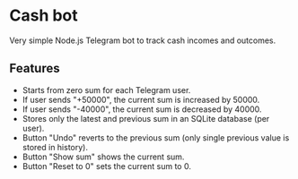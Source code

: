 # Cash bot

Very simple Node.js Telegram bot to track cash incomes and outcomes.

## Features

- Starts from zero sum for each Telegram user.
- If user sends "+50000", the current sum is increased by 50000.
- If user sends "-40000", the current sum is decreased by 40000.
- Stores only the latest and previous sum in an SQLite database (per user).
- Button "Undo" reverts to the previous sum (only single previous value is stored in history).
- Button "Show sum" shows the current sum.
- Button "Reset to 0" sets the current sum to 0.
